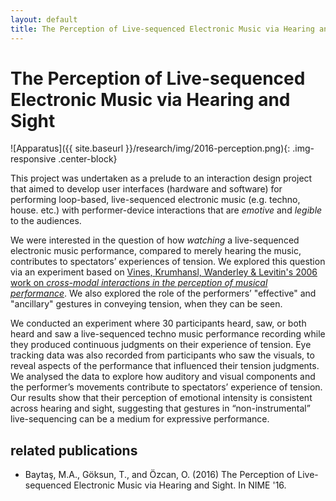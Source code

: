 ```yaml
---
layout: default
title: The Perception of Live-sequenced Electronic Music via Hearing and Sight
---
```


# The Perception of Live-sequenced Electronic Music via Hearing and Sight

![Apparatus]({{ site.baseurl }}/research/img/2016-perception.png){: .img-responsive .center-block}

This project was undertaken as a prelude to an interaction design project that aimed to develop user interfaces (hardware and software) for performing loop-based, live-sequenced electronic music (e.g. techno, house. etc.) with performer-device interactions that are *emotive* and *legible* to the audiences.

We were interested in the question of how *watching* a live-sequenced electronic music performance, compared to merely hearing the music, contributes to spectators’ experiences of tension. We explored this question via an experiment based on [Vines, Krumhansl, Wanderley & Levitin's 2006 work on *cross-modal interactions in the perception of musical performance*](http://www.sciencedirect.com/science/article/pii/S0010027705001538). We also explored the role of the performers’ "effective" and "ancillary" gestures in conveying tension, when they can be seen.

We conducted an experiment where 30 participants heard, saw, or both heard and saw a live-sequenced techno music performance recording while they produced continuous judgments on their experience of tension. Eye tracking data was also recorded from participants who saw the visuals, to reveal aspects of the performance that influenced their tension judgments. We analysed the data to explore how auditory and visual components and the performer’s movements contribute to spectators’ experience of tension. Our results show that their perception of emotional intensity is consistent across hearing and sight, suggesting that gestures in “non-instrumental” live-sequencing can be a medium for expressive performance.

## related publications

- Baytaş, M.A., Göksun, T., and Özcan, O. (2016) The Perception of Live-sequenced Electronic Music via Hearing and Sight. In NIME '16.
